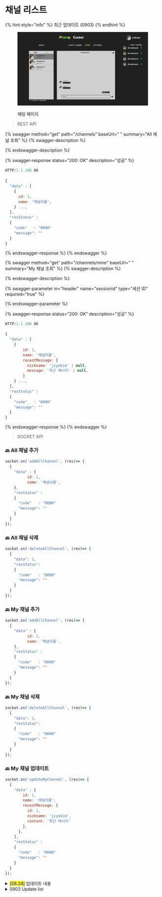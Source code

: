 # 채널 리스트

{% hint style="info" %}
최근 업데이트 (0903)
{% endhint %}

<figure><img src="../../.gitbook/assets/image (7).png" alt=""><figcaption><p>채팅 페이지</p></figcaption></figure>



> REST API

{% swagger method="get" path="/channels" baseUrl=" " summary="All 채널 조회" %}
{% swagger-description %}

{% endswagger-description %}

{% swagger-response status="200: OK" description="성공" %}
```javascript
HTTP/1.1 200 OK

{ 
  "data" : [
    {
      id: 1,
      name: '채널이름',
    } ...,
  ],
  "resStatus" :
  {
    "code"   : "0000"
    "message": ""
  }
}
```
{% endswagger-response %}
{% endswagger %}

{% swagger method="get" path="/channels/mine" baseUrl=" " summary="My 채널 조회" %}
{% swagger-description %}

{% endswagger-description %}

{% swagger-parameter in="header" name="sessionid" type="세션 ID" required="true" %}

{% endswagger-parameter %}

{% swagger-response status="200: OK" description="성공" %}
```javascript
HTTP/1.1 200 OK

{ 
  "data" : [
    {
        id: 1,
        name: '채널이름',
        recentMessage: {
          nickname: 'jiyokim' | null,
          message: '최근 메시지' | null,
        }
    } ...,
  ],
  "resStatus" :
  {
    "code"   : "0000"
    "message": ""
  }
}
```
{% endswagger-response %}
{% endswagger %}



> SOCKET API

### :back: All 채널 추가

```javascript
socket.on('addAllChannel', (res)=> {  
  { 
    "data" : {
          id: 1,
          name: '채널이름',
    },
    "resStatus" :
    {
      "code"   : "0000"
      "message": ""
    }
  }
});
```

### :back: All 채널 삭제

```javascript
socket.on('deleteAllChannel', (res)=> {  
  { 
    "data": 1,
    "resStatus":
    {
      "code"   : "0000"
      "message": ""
    }
  }
});
```

### :back: My 채널 추가

```javascript
socket.on('addAllChannel', (res)=> {  
  { 
    "data" : {
          id: 1,
          name: '채널이름',
    },
    "resStatus" :
    {
      "code"   : "0000"
      "message": ""
    }
  }
});
```

### :back: My 채널 삭제

```javascript
socket.on('deleteAllChannel', (res)=> {  
  { 
    "data": 1,
    "resStatus":
    {
      "code"   : "0000"
      "message": ""
    }
  }
});
```

### :back: My 채널 업데이트

```javascript
socket.on('updateMyChannel', (res)=> {  
  { 
    "data" : {
        id: 1,
        name: '채널이름',
        recentMessage: {
          id: 1,
          nickname: 'jiyokim',
          content: '최근 메시지'
        },
      },
    ],
    "resStatus" :
    {
      "code"   : "0000"
      "message": ""
    }
  }
});
```

<details>

<summary><mark style="color:blue;">[08.24]</mark> 업데이트 내용</summary>

## My channel 조회

* 세션 ID 가 필요하므로 파라미터에 추가함

</details>

<details>

<summary>0903 Update list</summary>

* 채널 가져오기 리소스 명을 /me/channels 에서 /channels/mine 으로 변경했다.
* 이후에 유지보수 하기가 어려워질 것이다. /me 로 하면 채널이 있던 디렉토리가 아니라 아예 다른 디렉토리에서 개발하게 되어서 과도한 import 가 되고, 한 번에 채팅 관련 프로그램을 개발할 수 없다는 단점이 있다.

<!---->

* 게임 파트는 모든 기능을 하나의 애플리케이션에 담는 고전적인 monolithic 방법이 아닌 micro service 로 게임만 다른 애플리케이션으로 나누었는데 다음에 채팅도 성능 이슈 때문에 나눠야 할 때면 하나의 디렉토리에 있는 게 관리하기 편할 것이다.

<!---->

* /channels/mine, /channels/me, /channels/my 등을 고민했으나 RESTful 한 API 리소스 명은 명사로 해야 한다는 점 등을 고려하여 mine 으로 할 예정이다.
* 채널을 처음 생성했을 때는 recentMessage 는 없을 것이므로 recentMessage 의 프로퍼티인 nickname 과 message 는 null 을 가진다.

</details>
